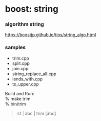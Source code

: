 boost: string
===============

### algorithm string
https://boostjp.github.io/tips/string_algo.html

### samples
- trim.cpp
- split.cpp
- join.cpp
- string_replace_all.cpp
- iends_with.cpp
- to_upper.cpp


Build and Run:  
% make trim  
% bin/trim  
> s1 |  abc   |
> trim [abc]


